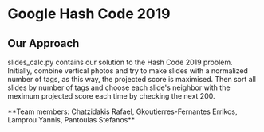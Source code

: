 # Google Hash Code 2019

Our Approach
--------------

<p>
slides_calc.py contains our solution to the Hash Code 2019 problem.
Initially, combine vertical photos and try to make slides with a normalized number of tags,
as this way, the projected score is maximised. Then sort all slides by number of tags and choose each slide's neighbor 
with the meximum projected score each time by checking the next 200. 
</p>





<p>
 **Team members: Chatzidakis Rafael, Gkoutierres-Fernantes Errikos, Lamprou Yannis, Pantoulas Stefanos** 
</p>
